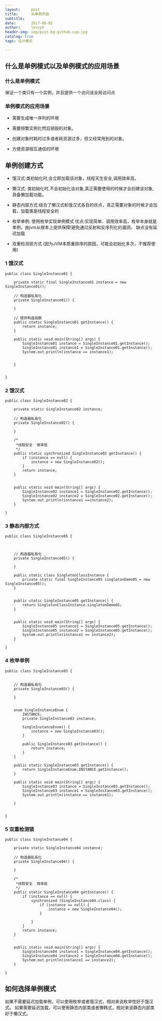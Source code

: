 ```yaml
---
layout:     post
title:      从单例开始
subtitle:   
date:       2017-06-02
author:     lessyh
header-img: img/post-bg-github-cup.jpg
catalog: true
tags: 设计模式

---
```


## 什么是单例模式以及单例模式的应用场景

### 什么是单例模式

保证一个类只有一个实例，并且提供一个访问该全局访问点

### 单例模式的应用场景

+ 需要生成唯一序列的环境

+ 需要频繁实例化然后销毁的对象。

+ 创建对象时耗时过多或者耗资源过多，但又经常用到的对象。

+ 方便资源相互通信的环境

## 单例创建方式
+ 饿汉式:类初始化时,会立即加载该对象，线程天生安全,调用效率高。

+ 懒汉式: 类初始化时,不会初始化该对象,真正需要使用的时候才会创建该对象,具备懒加载功能。
+ 静态内部方式:结合了懒汉式和饿汉式各自的优点，真正需要对象的时候才会加载，加载类是线程安全的
+ 枚举单例: 使用枚举实现单例模式 优点:实现简单、调用效率高，枚举本身就是单例，由jvm从根本上提供保障!避免通过反射和反序列化的漏洞， 缺点没有延迟加载
+ 双重检测锁方式 (因为JVM本质重排序的原因，可能会初始化多次，不推荐使用)

### 1 饿汉式

```
public class SingleInstance01 {

    private static final SingleInstance01 instance = new SingleInstance01();

    // 构造器私有化
    private SingleInstance01() {

    }

    // 提供构造函数
    public static SingleInstance01 getInstance() {
        return instance;
    }

    public static void main(String[] args) {
        SingleInstance01 instance = SingleInstance01.getInstance();
        SingleInstance01 instance1 = SingleInstance01.getInstance();
        System.out.println(instance == instance1);


    }


}
```

### 2 饿汉式
```
public class SingleInstance02 {

    private static SingleInstance02 instance;

    // 构造器私有化
    private SingleInstance02() {

    }

    /*
     *线程安全  效率低
     */
    public static synchronized SingleInstance02 getInstance() {
        if (instance == null) {
            instance = new SingleInstance02();
        }
        return instance;
    }


    public static void main(String[] args) {
        SingleInstance02 instance1 = SingleInstance02.getInstance();
        SingleInstance02 instance2 = SingleInstance02.getInstance();
        System.out.println(instance1 ==instance2);
    }

}

```

### 3 静态内部方式
```
public class SingleInstance05 {



    // 构造器私有化
    private SingleInstance05() {

    }

    public static class SingletonClassInstance {
        private static final SingleInstance05 singletonDemo05 = new SingleInstance05();
    }

   
    public static SingleInstance05 getInstance() {
        return SingletonClassInstance.singletonDemo05;
    }


    public static void main(String[] args) {
        SingleInstance05 instance1 = SingleInstance05.getInstance();
        SingleInstance05 instance2 = SingleInstance05.getInstance();
        System.out.println(instance1 == instance2);
    }

}

```

### 4 枚举单例
```
public class SingleInstance03 {


    // 构造器私有化
    private SingleInstance03() {

    }


    enum SingleInstanceEnum {
        INSTANCE;
        private SingleInstance03 instance;

        SingleInstanceEnum() {
            instance = new SingleInstance03();
        }

        public SingleInstance03 getInstance() {
            return instance;
        }
    }

    public static SingleInstance03 getInstance() {
        return SingleInstanceEnum.INSTANCE.getInstance();
    }

    public static void main(String[] args) {
        SingleInstance03 instance = SingleInstance03.getInstance();
        SingleInstance03 instance1 = SingleInstance03.getInstance();
        System.out.println(instance == instance1);

    }


}
```

### 5 双重检测锁
```
public class SingleInstance04 {

    private static SingleInstance04 instance;

    // 构造器私有化
    private SingleInstance04() {

    }

    /*
     *线程安全  效率低
     */
    public static SingleInstance04 getInstance() {
        if (instance == null) {
            synchronized (SingleInstance04.class) {
                if (instance == null) {
                    instance = new SingleInstance04();
                }

            }
        }
        return instance;
    }


    public static void main(String[] args) {
        SingleInstance04 instance1 = SingleInstance04.getInstance();
        SingleInstance04 instance2 = SingleInstance04.getInstance();
        System.out.println(instance1 == instance2);
    }

}
```

## 如何选择单例模式
如果不需要延迟加载单例，可以使用枚举或者饿汉式，相对来说枚举性好于饿汉式。
如果需要延迟加载，可以使用静态内部类或者懒韩式，相对来说静态内部类好于懒汉式。












